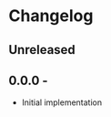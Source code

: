 # Changelog

<!-- There is always Unreleased section on the top. Subsections (Add, Changed, Fix, Removed) should be Add as needed. -->
## Unreleased

## 0.0.0 -
- Initial implementation
